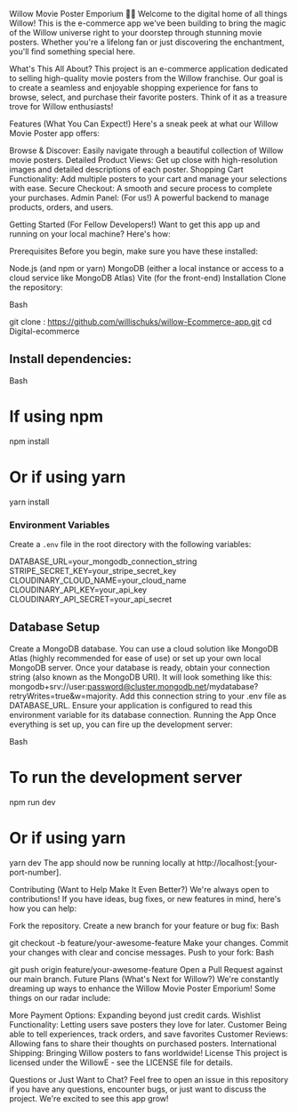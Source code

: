 Willow Movie Poster Emporium 🍿✨
Welcome to the digital home of all things Willow! This is the e-commerce app we've been building to bring the magic of the Willow universe right to your doorstep through stunning movie posters. Whether you're a lifelong fan or just discovering the enchantment, you'll find something special here.

What's This All About?
This project is an e-commerce application dedicated to selling high-quality movie posters from the Willow franchise. Our goal is to create a seamless and enjoyable shopping experience for fans to browse, select, and purchase their favorite posters. Think of it as a treasure trove for Willow enthusiasts!

Features (What You Can Expect!)
Here's a sneak peek at what our Willow Movie Poster app offers:

Browse & Discover: Easily navigate through a beautiful collection of Willow movie posters.
Detailed Product Views: Get up close with high-resolution images and detailed descriptions of each poster.
Shopping Cart Functionality: Add multiple posters to your cart and manage your selections with ease.
Secure Checkout: A smooth and secure process to complete your purchases.
Admin Panel: (For us!) A powerful backend to manage products, orders, and users.


Getting Started (For Fellow Developers!)
Want to get this app up and running on your local machine? Here's how:

Prerequisites
Before you begin, make sure you have these installed:

Node.js (and npm or yarn)
MongoDB (either a local instance or access to a cloud service like MongoDB Atlas)
Vite (for the front-end)
Installation
Clone the repository:

Bash

git clone : https://github.com/willischuks/willow-Ecommerce-app.git
cd Digital-ecommerce


## Install dependencies:

Bash

# If using npm
npm install
# Or if using yarn
yarn install

### Environment Variables

Create a `.env` file in the root directory with the following variables:

DATABASE_URL=your_mongodb_connection_string
STRIPE_SECRET_KEY=your_stripe_secret_key
CLOUDINARY_CLOUD_NAME=your_cloud_name
CLOUDINARY_API_KEY=your_api_key
CLOUDINARY_API_SECRET=your_api_secret


## Database Setup
Create a MongoDB database. You can use a cloud solution like MongoDB Atlas (highly recommended for ease of use) or set up your own local MongoDB server.
Once your database is ready, obtain your connection string (also known as the MongoDB URI). It will look something like this: mongodb+srv://user:password@cluster.mongodb.net/mydatabase?retryWrites=true&w=majority.
Add this connection string to your .env file as DATABASE_URL. Ensure your application is configured to read this environment variable for its database connection.
Running the App
Once everything is set up, you can fire up the development server:

Bash

# To run the development server
npm run dev
# Or if using yarn
yarn dev
The app should now be running locally at http://localhost:[your-port-number].

Contributing (Want to Help Make It Even Better?)
We're always open to contributions! If you have ideas, bug fixes, or new features in mind, here's how you can help:

Fork the repository.
Create a new branch for your feature or bug fix:
Bash

git checkout -b feature/your-awesome-feature
Make your changes.
Commit your changes with clear and concise messages.
Push to your fork:
Bash

git push origin feature/your-awesome-feature
Open a Pull Request against our main branch.
Future Plans (What's Next for Willow?)
We're constantly dreaming up ways to enhance the Willow Movie Poster Emporium! Some things on our radar include:

More Payment Options: Expanding beyond just credit cards.
Wishlist Functionality: Letting users save posters they love for later.
Customer Being able to tell experiences, track orders, and save favorites
Customer Reviews: Allowing fans to share their thoughts on purchased posters.
International Shipping: Bringing Willow posters to fans worldwide!
License
This project is licensed under the WillowE - see the LICENSE file for details.

Questions or Just Want to Chat?
Feel free to open an issue in this repository if you have any questions, encounter bugs, or just want to discuss the project. We're excited to see this app grow!
